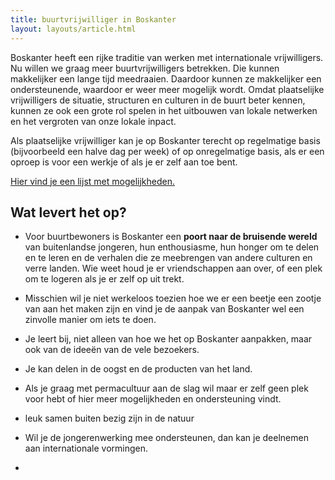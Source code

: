 ```yaml
---
title: buurtvrijwilliger in Boskanter
layout: layouts/article.html
---
```

Boskanter heeft een rijke traditie van werken met internationale vrijwilligers. Nu willen we graag meer buurtvrijwilligers betrekken. Die kunnen makkelijker een lange tijd meedraaien. Daardoor kunnen ze makkelijker een ondersteunende, waardoor er weer meer mogelijk wordt. Omdat plaatselijke vrijwilligers de situatie, structuren en culturen in de buurt beter kennen, kunnen ze ook een grote rol spelen in het uitbouwen van lokale netwerken en het vergroten van onze lokale inpact.

Als plaatselijke vrijwilliger kan je op Boskanter terecht op regelmatige basis (bijvoorbeeld een halve dag per week) of op onregelmatige basis, als er een oproep is voor een werkje of als je er zelf aan toe bent.

[Hier vind je een lijst met mogelijkheden.](work)

## Wat levert het op?
- Voor buurtbewoners is Boskanter een **poort naar de bruisende wereld** van buitenlandse jongeren, hun enthousiasme, hun honger om te delen en te leren en de verhalen die ze meebrengen van andere culturen en verre landen. Wie weet houd je er vriendschappen aan over, of een plek om te logeren als je er zelf op uit trekt.
- Misschien wil je niet werkeloos toezien hoe we er een beetje een zootje van aan het maken zijn en vind je de aanpak van Boskanter wel een zinvolle manier om iets te doen.
- Je leert bij, niet alleen van hoe we het op Boskanter aanpakken, maar ook van de ideeën van de vele bezoekers.
- Je kan delen in de oogst en de producten van het land.
- Als je graag met permacultuur aan de slag wil maar er zelf geen plek voor hebt of hier meer mogelijkheden en ondersteuning vindt.
- leuk samen buiten bezig zijn in de natuur
- Wil je de jongerenwerking mee ondersteunen, dan kan je deelnemen aan internationale vormingen.

- 
